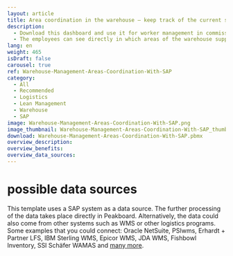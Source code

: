 ```yaml
---
layout: article
title: Area coordination in the warehouse – keep track of the current status with SAP
description: 
  - Download this dashboard and use it for worker management in commissioning in the various warehouse areas. The dashboard shows in a target/actual comparison where the workers in the individual areas of the warehouse are currently standing in completing the orders and where they should actually already be standing. 
  - The employees can see directly in which areas of the warehouse support is currently needed and then independently switch to these areas to help their colleagues achieve the daily target. Optimize your logistics processes now - because only informed employees can make informed decisions!
lang: en
weight: 465
isDraft: false
carousel: true
ref: Warehouse-Management-Areas-Coordination-With-SAP
category:
  - All
  - Recommended
  - Logistics
  - Lean Management
  - Warehouse
  - SAP
image: Warehouse-Management-Areas-Coordination-With-SAP.png
image_thumbnail: Warehouse-Management-Areas-Coordination-With-SAP_thumbnail.png
download: Warehouse-Management-Areas-Coordination-With-SAP.pbmx
overview_description:
overview_benefits:
overview_data_sources:
---
```

# possible data sources
This template uses a SAP system as a data source. The further processing of the data takes place directly in Peakboard. Alternatively, the data could also come from other systems such as WMS or other logistics programs. Some examples that you could connect: Oracle NetSuite, PSIwms, Erhardt + Partner LFS, IBM Sterling WMS, Epicor WMS, JDA WMS, Fishbowl Inventory, SSI Schäfer WAMAS and [many more](https://peakboard.com/schnittstellen/).
